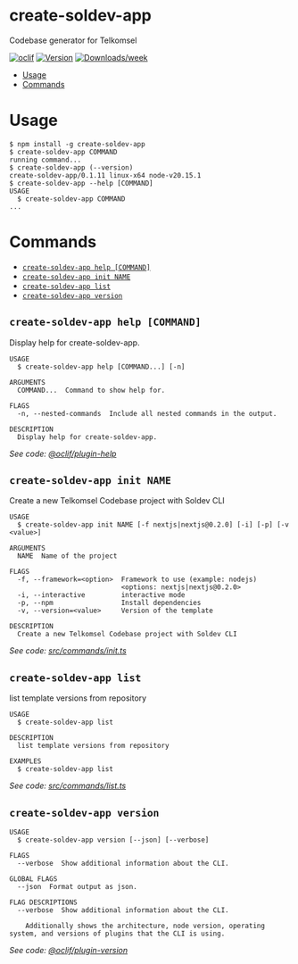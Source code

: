 create-soldev-app
=================

Codebase generator for Telkomsel


[![oclif](https://img.shields.io/badge/cli-oclif-brightgreen.svg)](https://oclif.io)
[![Version](https://img.shields.io/npm/v/create-soldev-app.svg)](https://npmjs.org/package/create-soldev-app)
[![Downloads/week](https://img.shields.io/npm/dw/create-soldev-app.svg)](https://npmjs.org/package/create-soldev-app)


<!-- toc -->
* [Usage](#usage)
* [Commands](#commands)
<!-- tocstop -->
# Usage
<!-- usage -->
```sh-session
$ npm install -g create-soldev-app
$ create-soldev-app COMMAND
running command...
$ create-soldev-app (--version)
create-soldev-app/0.1.11 linux-x64 node-v20.15.1
$ create-soldev-app --help [COMMAND]
USAGE
  $ create-soldev-app COMMAND
...
```
<!-- usagestop -->
# Commands
<!-- commands -->
* [`create-soldev-app help [COMMAND]`](#create-soldev-app-help-command)
* [`create-soldev-app init NAME`](#create-soldev-app-init-name)
* [`create-soldev-app list`](#create-soldev-app-list)
* [`create-soldev-app version`](#create-soldev-app-version)

## `create-soldev-app help [COMMAND]`

Display help for create-soldev-app.

```
USAGE
  $ create-soldev-app help [COMMAND...] [-n]

ARGUMENTS
  COMMAND...  Command to show help for.

FLAGS
  -n, --nested-commands  Include all nested commands in the output.

DESCRIPTION
  Display help for create-soldev-app.
```

_See code: [@oclif/plugin-help](https://github.com/oclif/plugin-help/blob/v6.2.8/src/commands/help.ts)_

## `create-soldev-app init NAME`

Create a new Telkomsel Codebase project with Soldev CLI

```
USAGE
  $ create-soldev-app init NAME [-f nextjs|nextjs@0.2.0] [-i] [-p] [-v <value>]

ARGUMENTS
  NAME  Name of the project

FLAGS
  -f, --framework=<option>  Framework to use (example: nodejs)
                            <options: nextjs|nextjs@0.2.0>
  -i, --interactive         interactive mode
  -p, --npm                 Install dependencies
  -v, --version=<value>     Version of the template

DESCRIPTION
  Create a new Telkomsel Codebase project with Soldev CLI
```

_See code: [src/commands/init.ts](https://github.com/Stradivary/create-soldev-app/blob/v0.1.11/src/commands/init.ts)_

## `create-soldev-app list`

list template versions from repository

```
USAGE
  $ create-soldev-app list

DESCRIPTION
  list template versions from repository

EXAMPLES
  $ create-soldev-app list
```

_See code: [src/commands/list.ts](https://github.com/Stradivary/create-soldev-app/blob/v0.1.11/src/commands/list.ts)_

## `create-soldev-app version`

```
USAGE
  $ create-soldev-app version [--json] [--verbose]

FLAGS
  --verbose  Show additional information about the CLI.

GLOBAL FLAGS
  --json  Format output as json.

FLAG DESCRIPTIONS
  --verbose  Show additional information about the CLI.

    Additionally shows the architecture, node version, operating system, and versions of plugins that the CLI is using.
```

_See code: [@oclif/plugin-version](https://github.com/oclif/plugin-version/blob/v2.2.11/src/commands/version.ts)_
<!-- commandsstop -->
